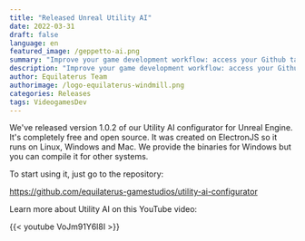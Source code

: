```yaml
---
title: "Released Unreal Utility AI"
date: 2022-03-31
draft: false
language: en
featured_image: /geppetto-ai.png
summary: "Improve your game development workflow: access your Github tasks directly from Plastic!"
description: "Improve your game development workflow: access your Github tasks directly from Plastic"
author: Equilaterus Team
authorimage: /logo-equilaterus-windmill.png
categories: Releases
tags: VideogamesDev
---
```


We've released version 1.0.2 of our Utility AI configurator for Unreal Engine. It's completely free and open source. It was created on ElectronJS so it runs on Linux, Windows and Mac. We provide the binaries for Windows but you can compile it for other systems.

To start using it, just go to the repository:

https://github.com/equilaterus-gamestudios/utility-ai-configurator 

Learn more about Utility AI on this YouTube video:

{{< youtube VoJm91Y6l8I >}}
